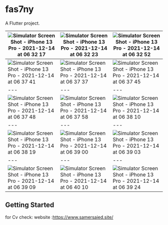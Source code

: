 # fas7ny

A Flutter project.



![Simulator Screen Shot - iPhone 13 Pro - 2021-12-14 at 06 32 17](https://user-images.githubusercontent.com/46113474/145934359-24cb2257-0632-44a5-a905-295673841820.png)|![Simulator Screen Shot - iPhone 13 Pro - 2021-12-14 at 06 32 23](https://user-images.githubusercontent.com/46113474/145934382-7987d5ab-afad-4e5b-9caf-f84e954dcb64.png)|![Simulator Screen Shot - iPhone 13 Pro - 2021-12-14 at 06 32 52](https://user-images.githubusercontent.com/46113474/145934399-b80327a1-8fc7-41dc-bc6a-c62705a6b46a.png)
--- | --- | ---
![Simulator Screen Shot - iPhone 13 Pro - 2021-12-14 at 06 37 41](https://user-images.githubusercontent.com/46113474/145934447-58383bdb-d770-438c-9824-eb35a9678b7f.png)|![Simulator Screen Shot - iPhone 13 Pro - 2021-12-14 at 06 37 37](https://user-images.githubusercontent.com/46113474/145934423-dad5d3f0-0efe-44f0-bbcd-f7e6c8e9f03a.png)|![Simulator Screen Shot - iPhone 13 Pro - 2021-12-14 at 06 37 45](https://user-images.githubusercontent.com/46113474/145934476-c03e3ee1-91a2-4d76-9db0-e95068b7e309.png)
--- | --- | ---
![Simulator Screen Shot - iPhone 13 Pro - 2021-12-14 at 06 37 48](https://user-images.githubusercontent.com/46113474/145934512-8bbf2fee-b522-499e-9ebe-0308abcdb97c.png)|![Simulator Screen Shot - iPhone 13 Pro - 2021-12-14 at 06 37 58](https://user-images.githubusercontent.com/46113474/145934538-01748e63-f4bd-46ea-b720-c350ba20a098.png)|![Simulator Screen Shot - iPhone 13 Pro - 2021-12-14 at 06 38 10](https://user-images.githubusercontent.com/46113474/145934556-701a237b-3841-4da7-a4cf-15e28a66d0b0.png)
--- | --- | ---
![Simulator Screen Shot - iPhone 13 Pro - 2021-12-14 at 06 38 19](https://user-images.githubusercontent.com/46113474/145934573-a7ab3717-818c-4f1a-862d-76af814471ed.png)|![Simulator Screen Shot - iPhone 13 Pro - 2021-12-14 at 06 39 00](https://user-images.githubusercontent.com/46113474/145934582-a292a4c1-6f1e-4726-aed1-b2f621fdab59.png)|![Simulator Screen Shot - iPhone 13 Pro - 2021-12-14 at 06 39 03](https://user-images.githubusercontent.com/46113474/145934592-45c0090f-68c9-48d8-8a53-03a7c827159d.png)
--- | --- | ---
![Simulator Screen Shot - iPhone 13 Pro - 2021-12-14 at 06 39 09](https://user-images.githubusercontent.com/46113474/145934971-5c1d3919-d85e-40ba-b8aa-31b0dfd982a9.png)|![Simulator Screen Shot - iPhone 13 Pro - 2021-12-14 at 06 40 10](https://user-images.githubusercontent.com/46113474/145934639-8e50f995-a85f-42c2-a077-506160de5c26.png)|![Simulator Screen Shot - iPhone 13 Pro - 2021-12-14 at 06 39 24](https://user-images.githubusercontent.com/46113474/145934658-bc93c1bb-9f00-4113-93eb-07e61ac571a7.png)

## Getting Started
for Cv check:
website :https://www.samersaied.site/
